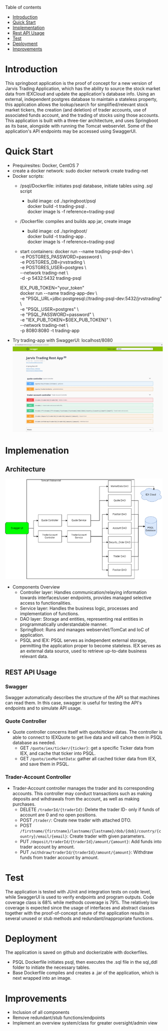 Table of contents
* [Introduction](#Introduction)
* [Quick Start](#Quick_Start)
* [Implementation](#Implementation)
* [Rest API Usage](#Rest_API_Usage)
* [Test](#Test)
* [Deployment](#Deployment)
* [Improvements](#Improvements)

# Introduction
This springboot application is the proof of concept for a new version of Jarvis Trading Application, which has the ability to source the stock market data from IEXCloud and update the application's database info. Using an external, independent postgres database to maintain a stateless property, this application allows the lookup/search for simplified/relevant stock market tickers, the creation (and deletion) of trader accounts, use of associated funds account, and the trading of stocks using those accounts. This application is built with a three-tier architecture, and uses Springboot as its base, alongside with running the Tomcat webservlet. Some of the application's API endpoints may be accessed using SwaggerUI.

# Quick Start
- Prequiresites: Docker, CentOS 7
- create a docker network: sudo docker network create trading-net
- Docker scripts:
	- /psql/Dockerfile: initiates psql database, initiate tables using .sql script
		- build image:
			cd ./springboot/psql</br>
			docker build -t trading-psql .<br>
			docker image ls -f reference=trading-psql<br>
	- /Dockerfile: compiles and builds app jar, create image
		- build image:
			cd ./springboot/<br>
			docker build -t trading-app . <br>
			docker image ls -f reference=trading-psql <br>
  - start containers:
  	docker run --name trading-psql-dev \ <br>
	-e POSTGRES_PASSWORD=password \ <br>
	-e POSTGRES_DB=jrvstrading \ <br>
	-e POSTGRES_USER=postgres \ <br>
	--network trading-net \ <br>
	-d -p 5432:5432 trading-psql<br>

	IEX_PUB_TOKEN="your_token" <br>
	docker run --name trading-app-dev \ <br>
	-e "PSQL_URL=jdbc:postgresql://trading-psql-dev:5432/jrvstrading" \ <br>
	-e "PSQL_USER=postgres" \ <br>
	-e "PSQL_PASSWORD=password" \ <br>
	-e "IEX_PUB_TOKEN=${IEX_PUB_TOKEN}" \ <br>
	--network trading-net \ <br>
	-p 8080:8080 -t trading-app<br>
- Try trading-app with SwaggerUI: localhost/8080
![Swagger UI Usage](src/SwaggerPreview.JPG)

# Implemenation
## Architecture
![Component Diagram](src/ComponentDiagram.png)
- Components Overview
  - Controller layer: Handles communication/relaying information towards interfaces/user endpoints, provides managed selective access to functionalities.
  - Service layer: Handles the business logic, processes and implementation of functions.
  - DAO layer: Storage and entities, representing real entities in programmatically understandable manner.
  - SpringBoot: Runs and manages webservlet/TomCat and IoC of application.
  - PSQL and IEX: PSQL serves as independent external storage, permitting the application proper to become stateless. IEX serves as an external data source, used to retrieve up-to-date business relevant data.

## REST API Usage
### Swagger
Swagger automatically describes the structure of the API so that machines can read them. In this case, swagger is useful for testing the API's endpoints and to simulate API usage.
### Quote Controller
- Quote controller concerns itself with quote/ticker datas. The controller is able to connect to IEXQuote to get live data and will cahce them in PSQL database as needed.
	- GET `/quote/iex/ticker/{ticker}`: get a specific Ticker data from IEX, and cache that ticker into PSQL.
	- GET `/quote/iexMarketData`: gather all cached ticker data from IEX, and save them in PSQL.
### Trader-Account Controller
- Trader-Account controller manages the trader and its corresponding accounts. This controller may conduct transactions such as making deposits and wihdrawals from the account, as well as making purchases. 
	- DELETE `/traderId/{traderId}`: Delete the trader ID- only if funds of account are 0 and no open positions.
	- POST `/trader/`: Create new trader with attached DTO. 
	- POST `/firstname/{firstname}/lastname/{lastname}/dob/{dob}/country/{country}/email/{email}`: Create trader with given parameters. 
	- PUT `/deposit/traderId/{traderId}/amount/{amount}`: Add funds into trader account by amount.
	- PUT `/withdraw/traderId/{traderId}/amount/{amount}`: Withdraw funds from trader account by amount.

# Test 
The application is tested with JUnit and integration tests on code level, while SwaggerUI is used to verify endpoints and program outputs. Code coverage class is 68% while methods coverage is 79%. The relatively low coverage is expected since the usage of interfaces and abstract classes together with the proof-of-concept nature of the application results in several unused or stub methods and redundant/inappropriate functions.

# Deployment
The application is saved on github and dockerizable with dockerfiles.
- PSQL Dockerfile initiates psql, then executes the .sql file in the sql_ddl folder to initiate the necessary tables. 
- Base Dockerfile compiles and creates a .jar of the application, which is next wrapped into an image.

# Improvements
- Inclusion of all components
- Remove redundant/stub functions/endpoints
- Implement an overview system/class for greater oversight/admin view
